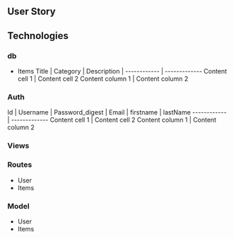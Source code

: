 ## User Story






## Technologies
### db

* Items
Title | Category | Description | 
------------ | -------------
Content cell 1 | Content cell 2
Content column 1 | Content column 2

### Auth
Id | Username | Password_digest | Email | firstname | lastName
------------ | -------------
Content cell 1 | Content cell 2
Content column 1 | Content column 2





### Views



### Routes
* User
* Items

### Model
* User
* Items